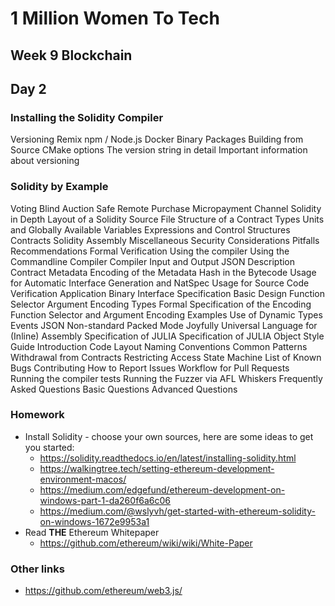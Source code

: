# 1 Million Women To Tech 

## Week 9 Blockchain

## Day 2

### Installing the Solidity Compiler
Versioning
Remix
npm / Node.js
Docker
Binary Packages
Building from Source
CMake options
The version string in detail
Important information about versioning

### Solidity by Example
Voting
Blind Auction
Safe Remote Purchase
Micropayment Channel
Solidity in Depth
Layout of a Solidity Source File
Structure of a Contract
Types
Units and Globally Available Variables
Expressions and Control Structures
Contracts
Solidity Assembly
Miscellaneous
Security Considerations
Pitfalls
Recommendations
Formal Verification
Using the compiler
Using the Commandline Compiler
Compiler Input and Output JSON Description
Contract Metadata
Encoding of the Metadata Hash in the Bytecode
Usage for Automatic Interface Generation and NatSpec
Usage for Source Code Verification
Application Binary Interface Specification
Basic Design
Function Selector
Argument Encoding
Types
Formal Specification of the Encoding
Function Selector and Argument Encoding
Examples
Use of Dynamic Types
Events
JSON
Non-standard Packed Mode
Joyfully Universal Language for (Inline) Assembly
Specification of JULIA
Specification of JULIA Object
Style Guide
Introduction
Code Layout
Naming Conventions
Common Patterns
Withdrawal from Contracts
Restricting Access
State Machine
List of Known Bugs
Contributing
How to Report Issues
Workflow for Pull Requests
Running the compiler tests
Running the Fuzzer via AFL
Whiskers
Frequently Asked Questions
Basic Questions
Advanced Questions

### Homework
- Install Solidity - choose your own sources, here are some ideas to get you started:
  - https://solidity.readthedocs.io/en/latest/installing-solidity.html
  - https://walkingtree.tech/setting-ethereum-development-environment-macos/
  - https://medium.com/edgefund/ethereum-development-on-windows-part-1-da260f6a6c06
  - https://medium.com/@wslyvh/get-started-with-ethereum-solidity-on-windows-1672e9953a1
- Read **THE** Ethereum Whitepaper
  - https://github.com/ethereum/wiki/wiki/White-Paper

### Other links
- https://github.com/ethereum/web3.js/

